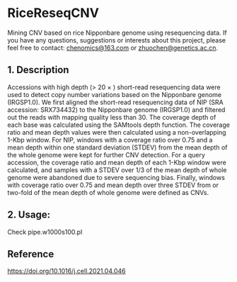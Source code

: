 # RiceReseqCNV
Mining CNV based on rice Nipponbare genome using resequencing data.
If you have any questions, suggestions or interests about this project, please feel free to contact: chenomics@163.com or zhuochen@genetics.ac.cn.

## 1. Description
Accessions with high depth (> 20 × ) short-read resequencing data were used to detect copy number variations based on the Nipponbare genome (IRGSP1.0). We first aligned the short-read resequencing data of NIP (SRA accession: SRX734432) to the Nipponbare genome (IRGSP1.0) and filtered out the reads with mapping quality less than 30. The coverage depth of each base was calculated using the SAMtools depth function. The coverage ratio and mean depth values were then calculated using a non-overlapping 1-Kbp window. For NIP, windows with a coverage ratio over 0.75 and a mean depth within one standard deviation (STDEV) from the mean depth of the whole genome were kept for further CNV detection. For a query accession, the coverage ratio and mean depth of each 1-Kbp window were calculated, and samples with a STDEV over 1/3 of the mean depth of whole genome were abandoned due to severe sequencing bias. Finally, windows with coverage ratio over 0.75 and mean depth over three STDEV from or two-fold of the mean depth of whole genome were defined as CNVs.

## 2. Usage:
Check pipe.w1000s100.pl

## Reference
https://doi.org/10.1016/j.cell.2021.04.046
